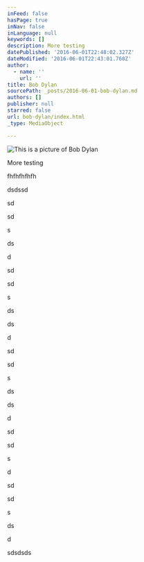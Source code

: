 ```yaml
---
inFeed: false
hasPage: true
inNav: false
inLanguage: null
keywords: []
description: More testing
datePublished: '2016-06-01T22:48:02.327Z'
dateModified: '2016-06-01T22:43:01.760Z'
author:
  - name: ''
    url: ''
title: Bob Dylan
sourcePath: _posts/2016-06-01-bob-dylan.md
authors: []
publisher: null
starred: false
url: bob-dylan/index.html
_type: MediaObject

---
```

![This is a picture of Bob Dylan](https://s3-us-west-2.amazonaws.com/the-grid-img/p/b1d8b2b79b4aa95dd554ab99fa6e956d6c884dc5.jpg)

More testing

fhfhfhfhfh

dsdssd

sd

sd

s

ds

d

sd

sd

s

ds

ds

d

sd

sd

s

ds

ds

d

sd

sd

s

d

sd

sd

s

ds

d

sdsdsds